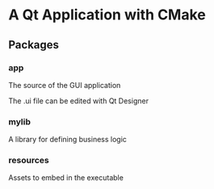 # A Qt Application with CMake

## Packages

### app
The source of the GUI application

The .ui file can be edited with Qt Designer

### mylib
A library for defining business logic

### resources
Assets to embed in the executable